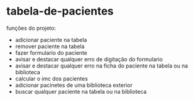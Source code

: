 # tabela-de-pacientes


funções do projeto:
- adicionar paciente na tabela
- remover paciente na tabela
- fazer formulario do paciente
- avisar e destacar qualquer erro de digitação do formulario
- avisar e destacar qualquer erro na ficha do paciente na tabela ou na biblioteca
- calcular o imc dos pacientes
- adicionar pacinetes de uma biblioteca exterior
- buscar qualquer paciente na tabela ou na biblioteca


